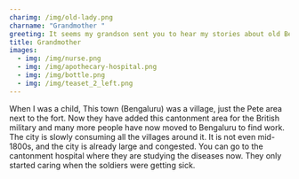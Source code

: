 ```yaml
---
charimg: /img/old-lady.png
charname: "Grandmother "
greeting: It seems my grandson sent you to hear my stories about old Bengaluru.
title: Grandmother
images:
  - img: /img/nurse.png
  - img: /img/apothecary-hospital.png
  - img: /img/bottle.png
  - img: /img/teaset_2_left.png
---
```

When I was a child, This town (Bengaluru) was a village, just the Pete area next to the fort. Now they have added this cantonment area for the British military and many more people have now moved to Bengaluru to find work. The city is slowly consuming all the villages around it. It is not even mid-1800s, and the city is already large and congested. You can go to the cantonment hospital where they are studying the diseases now. They only started caring when the soldiers were getting sick.